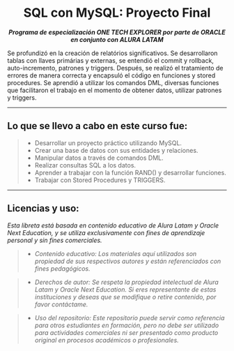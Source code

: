 <h1 align="center">SQL con MySQL: Proyecto Final</h1>

<p align="center"><strong><em>Programa de especialización ONE TECH EXPLORER por parte de ORACLE en conjunto con ALURA LATAM</em></strong></p>

Se profundizó en la creación de relatórios significativos. Se desarrollaron tablas con llaves primárias y externas, se entendió el commit y rollback, auto-incremento, patrones y triggers.
Después, se realizó el tratamiento de errores de manera correcta y encapsuló el código en funciones y stored procedures.
Se aprendió a utilizar los comandos DML, diversas funciones que facilitaron el trabajo en el momento de obtener datos, utilizar patrones y triggers.

---

## Lo que se llevo a cabo en este curso fue:

> * Desarrollar un proyecto práctico utilizando MySQL.
> * Crear una base de datos con sus entidades y relaciones.
> * Manipular datos a través de comandos DML.
> * Realizar consultas SQL a los datos.
> * Aprender a trabajar con la función RAND() y desarrollar funciones.
> * Trabajar con Stored Procedures y TRIGGERS.

---

## Licencias y uso:

_Esta libreta está basada en contenido educativo de Alura Latam y Oracle Next Education, y se utiliza exclusivamente con fines de aprendizaje personal y sin fines comerciales._
> * _Contenido educativo: Los materiales aquí utilizados son propiedad de sus respectivos autores y están referenciados con fines pedagógicos._

> * _Derechos de autor: Se respeta la propiedad intelectual de Alura Latam y Oracle Next Education. Si eres representante de estas instituciones y deseas que se modifique o retire contenido, por favor contáctame._

> * _Uso del repositorio: Este repositorio puede servir como referencia para otros estudiantes en formación, pero no debe ser utilizado para actividades comerciales ni ser presentado como producto original en procesos académicos o profesionales._

